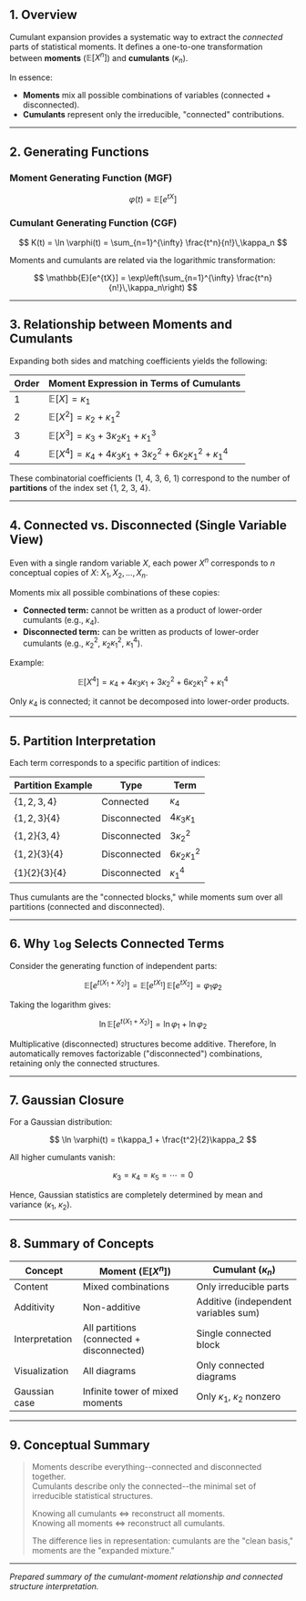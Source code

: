 ## 1. Overview

Cumulant expansion provides a systematic way to extract the *connected* parts of statistical moments. It defines a one-to-one transformation between **moments** ($\mathbb{E}[X^n]$) and **cumulants** ($\kappa_n$).

In essence:

- **Moments** mix all possible combinations of variables (connected + disconnected).
- **Cumulants** represent only the irreducible, "connected" contributions.

---

## 2. Generating Functions

### Moment Generating Function (MGF)

$$
\varphi(t) = \mathbb{E}[e^{tX}]
$$

### Cumulant Generating Function (CGF)

$$
K(t) = \ln \varphi(t) = \sum_{n=1}^{\infty} \frac{t^n}{n!}\,\kappa_n
$$

Moments and cumulants are related via the logarithmic transformation:

$$
\mathbb{E}[e^{tX}] = \exp\left(\sum_{n=1}^{\infty} \frac{t^n}{n!}\,\kappa_n\right)
$$

---

## 3. Relationship between Moments and Cumulants

Expanding both sides and matching coefficients yields the following:

| Order | Moment Expression in Terms of Cumulants |
| --- | --- |
| 1 | $\mathbb{E}[X] = \kappa_1$ |
| 2 | $\mathbb{E}[X^2] = \kappa_2 + \kappa_1^2$ |
| 3 | $\mathbb{E}[X^3] = \kappa_3 + 3\kappa_2\kappa_1 + \kappa_1^3$ |
| 4 | $\mathbb{E}[X^4] = \kappa_4 + 4\kappa_3\kappa_1 + 3\kappa_2^2 + 6\kappa_2\kappa_1^2 + \kappa_1^4$ |

These combinatorial coefficients (1, 4, 3, 6, 1) correspond to the number of **partitions** of the index set {1, 2, 3, 4}.

---

## 4. Connected vs. Disconnected (Single Variable View)

Even with a single random variable $X$, each power $X^n$ corresponds to $n$ conceptual copies of $X$: $X_1, X_2, \ldots, X_n$.

Moments mix all possible combinations of these copies:

- **Connected term:** cannot be written as a product of lower-order cumulants (e.g., $\kappa_4$).
- **Disconnected term:** can be written as products of lower-order cumulants (e.g., $\kappa_2^2$, $\kappa_2 \kappa_1^2$, $\kappa_1^4$).

Example:

$$
\mathbb{E}[X^4] = \kappa_4 + 4\kappa_3\kappa_1 + 3\kappa_2^2 + 6\kappa_2\kappa_1^2 + \kappa_1^4
$$

Only $\kappa_4$ is connected; it cannot be decomposed into lower-order products.

---

## 5. Partition Interpretation

Each term corresponds to a specific partition of indices:

| Partition Example | Type | Term |
| --- | --- | --- |
| $\{1,2,3,4\}$ | Connected | $\kappa_4$ |
| $\{1,2,3\}\{4\}$ | Disconnected | $4\kappa_3\kappa_1$ |
| $\{1,2\}\{3,4\}$ | Disconnected | $3\kappa_2^2$ |
| $\{1,2\}\{3\}\{4\}$ | Disconnected | $6\kappa_2\kappa_1^2$ |
| $\{1\}\{2\}\{3\}\{4\}$ | Disconnected | $\kappa_1^4$ |

Thus cumulants are the "connected blocks," while moments sum over all partitions (connected and disconnected).

---

## 6. Why `log` Selects Connected Terms

Consider the generating function of independent parts:

$$
\mathbb{E}[e^{t(X_1 + X_2)}] = \mathbb{E}[e^{tX_1}]\,\mathbb{E}[e^{tX_2}] = \varphi_1 \varphi_2
$$

Taking the logarithm gives:

$$
\ln \mathbb{E}[e^{t(X_1 + X_2)}] = \ln \varphi_1 + \ln \varphi_2
$$

Multiplicative (disconnected) structures become additive. Therefore, $\ln$ automatically removes factorizable ("disconnected") combinations, retaining only the connected structures.

---

## 7. Gaussian Closure

For a Gaussian distribution:

$$
\ln \varphi(t) = t\kappa_1 + \frac{t^2}{2}\kappa_2
$$

All higher cumulants vanish:

$$
\kappa_3 = \kappa_4 = \kappa_5 = \cdots = 0
$$

Hence, Gaussian statistics are completely determined by mean and variance ($\kappa_1$, $\kappa_2$).

---

## 8. Summary of Concepts

| Concept | Moment ($\mathbb{E}[X^n]$) | Cumulant ($\kappa_n$) |
| --- | --- | --- |
| Content | Mixed combinations | Only irreducible parts |
| Additivity | Non-additive | Additive (independent variables sum) |
| Interpretation | All partitions (connected + disconnected) | Single connected block |
| Visualization | All diagrams | Only connected diagrams |
| Gaussian case | Infinite tower of mixed moments | Only $\kappa_1$, $\kappa_2$ nonzero |

---

## 9. Conceptual Summary

> Moments describe everything--connected and disconnected together.  
> Cumulants describe only the connected--the minimal set of irreducible statistical structures.
>
> Knowing all cumulants <=> reconstruct all moments.  
> Knowing all moments <=> reconstruct all cumulants.
>
> The difference lies in representation: cumulants are the "clean basis," moments are the "expanded mixture."

---

*Prepared summary of the cumulant-moment relationship and connected structure interpretation.*
